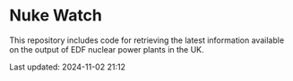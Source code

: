 # Nuke Watch

This repository includes code for retrieving the latest information available on the output of EDF nuclear power plants in the UK.

Last updated: 2024-11-02 21:12